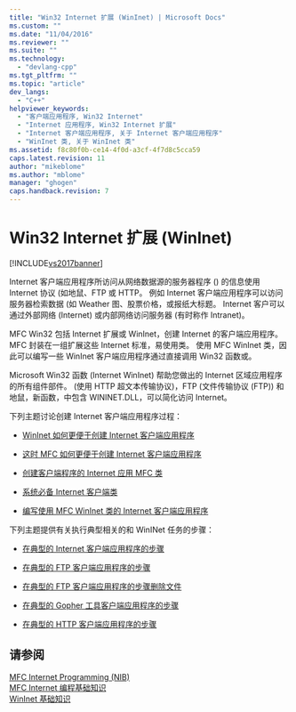 ```yaml
---
title: "Win32 Internet 扩展 (WinInet) | Microsoft Docs"
ms.custom: ""
ms.date: "11/04/2016"
ms.reviewer: ""
ms.suite: ""
ms.technology: 
  - "devlang-cpp"
ms.tgt_pltfrm: ""
ms.topic: "article"
dev_langs: 
  - "C++"
helpviewer_keywords: 
  - "客户端应用程序, Win32 Internet"
  - "Internet 应用程序, Win32 Internet 扩展"
  - "Internet 客户端应用程序, 关于 Internet 客户端应用程序"
  - "WinInet 类, 关于 WinInet 类"
ms.assetid: f8c80f0b-ce14-4f0d-a3cf-4f7d8c5cca59
caps.latest.revision: 11
author: "mikeblome"
ms.author: "mblome"
manager: "ghogen"
caps.handback.revision: 7
---
```

# Win32 Internet 扩展 (WinInet)
[!INCLUDE[vs2017banner](../assembler/inline/includes/vs2017banner.md)]

Internet 客户端应用程序所访问从网络数据源的服务器程序 \(\) 的信息使用 Internet 协议 \(如地鼠、FTP 或 HTTP。  例如 Internet 客户端应用程序可以访问服务器检索数据 \(如 Weather 图、股票价格，或报纸大标题。  Internet 客户可以通过外部网络 \(Internet\) 或内部网络访问服务器 \(有时称作 Intranet\)。  
  
 MFC Win32 包括 Internet 扩展或 WinInet，创建 Internet 的客户端应用程序。  MFC 封装在一组扩展这些 Internet 标准，易使用类。  使用 MFC WinInet 类，因此可以编写一些 WinInet 客户端应用程序通过直接调用 Win32 函数或。  
  
 Microsoft Win32 函数 \(Internet WinInet\) 帮助您做出的 Internet 区域应用程序的所有组件部件。  \(使用 HTTP 超文本传输协议\)，FTP \(文件传输协议 \(FTP\)\) 和地鼠，新函数，中包含 WININET.DLL，可以简化访问 Internet。  
  
 下列主题讨论创建 Internet 客户端应用程序过程：  
  
-   [WinInet 如何更便于创建 Internet 客户端应用程序](../mfc/how-wininet-makes-it-easier-to-create-internet-client-applications.md)  
  
-   [这时 MFC 如何更便于创建 Internet 客户端应用程序](../mfc/how-mfc-makes-it-easier-to-create-internet-client-applications.md)  
  
-   [创建客户端程序的 Internet 应用 MFC 类](../mfc/mfc-classes-for-creating-internet-client-applications.md)  
  
-   [系统必备 Internet 客户端类](../mfc/prerequisites-for-internet-client-classes.md)  
  
-   [编写使用 MFC WinInet 类的 Internet 客户端应用程序](../mfc/writing-an-internet-client-application-using-mfc-wininet-classes.md)  
  
 下列主题提供有关执行典型相关的和 WinINet 任务的步骤：  
  
-   [在典型的 Internet 客户端应用程序的步骤](../mfc/steps-in-a-typical-internet-client-application.md)  
  
-   [在典型的 FTP 客户端应用程序的步骤](../mfc/steps-in-a-typical-ftp-client-application.md)  
  
-   [在典型的 FTP 客户端应用程序的步骤删除文件](../mfc/steps-in-a-typical-ftp-client-application-to-delete-a-file.md)  
  
-   [在典型的 Gopher 工具客户端应用程序的步骤](../mfc/steps-in-a-typical-gopher-client-application.md)  
  
-   [在典型的 HTTP 客户端应用程序的步骤](../mfc/steps-in-a-typical-http-client-application.md)  
  
## 请参阅  
 [MFC Internet Programming \(NIB\)](http://msdn.microsoft.com/zh-cn/0f7a1f3a-385b-4d56-a55b-0d766840c58a)   
 [MFC Internet 编程基础知识](../mfc/mfc-internet-programming-basics.md)   
 [WinInet 基础知识](../mfc/wininet-basics.md)